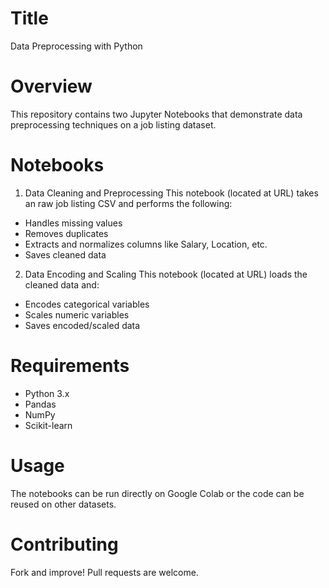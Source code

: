 # Title
Data Preprocessing with Python

# Overview
This repository contains two Jupyter Notebooks that demonstrate data preprocessing techniques on a job listing dataset.

# Notebooks
1. Data Cleaning and Preprocessing
This notebook (located at URL) takes an raw job listing CSV and performs the following:

* Handles missing values
* Removes duplicates
* Extracts and normalizes columns like Salary, Location, etc.
* Saves cleaned data

2. Data Encoding and Scaling
This notebook (located at URL) loads the cleaned data and:

* Encodes categorical variables
* Scales numeric variables
* Saves encoded/scaled data

# Requirements
* Python 3.x  
* Pandas  
* NumPy  
* Scikit-learn  

# Usage
The notebooks can be run directly on Google Colab or the code can be reused on other datasets.

# Contributing
Fork and improve! Pull requests are welcome.
